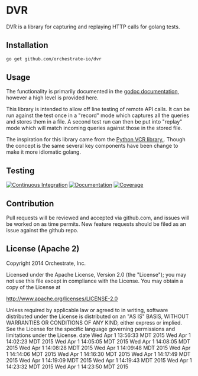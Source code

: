 # DVR

DVR is a library for capturing and replaying HTTP calls for golang tests.

## Installation

```bash
go get github.com/orchestrate-io/dvr
```

## Usage

The functionality is primarily documented in the [godoc documentation](http://godoc.org/github.com/orchestrate-io/dvr), however
a high level is provided here.

This library is intended to allow off line testing of remote API calls. It can
be run against the test once in a "record" mode which captures all the queries
and stores them in a file. A second test run can then be put into "replay"
mode which will match incoming queries against those in the stored file.

The inspiration for this library came from the
[Python VCR library.](https://github.com/kevin1024/vcrpy). Though the concept
is the same several key components have been change to make it more
idiomatic golang.

## Testing

[![Continuous Integration](https://secure.travis-ci.org/orchestrate-io/dvr.svg?branch=master)](http://travis-ci.org/orchestrate-io/dvr)
[![Documentation](http://godoc.org/github.com/orchestrate-io/dvr?status.png)](http://godoc.org/github.com/orchestrate-io/dvr)
[![Coverage](https://img.shields.io/coveralls/orchestrate-io/dvr.svg)](https://coveralls.io/r/orchestrate-io/dvr)

## Contribution

Pull requests will be reviewed and accepted via github.com, and issues will be
worked on as time permits. New feature requests should be filed as an issue
against the github repo.

## License (Apache 2)

Copyright 2014 Orchestrate, Inc.

Licensed under the Apache License, Version 2.0 (the "License");
you may not use this file except in compliance with the License.
You may obtain a copy of the License at

  http://www.apache.org/licenses/LICENSE-2.0

  Unless required by applicable law or agreed to in writing, software
  distributed under the License is distributed on an "AS IS" BASIS,
  WITHOUT WARRANTIES OR CONDITIONS OF ANY KIND, either express or implied.
  See the License for the specific language governing permissions and
  limitations under the License.
date
Wed Apr  1 13:56:33 MDT 2015
Wed Apr  1 14:02:23 MDT 2015
Wed Apr  1 14:05:05 MDT 2015
Wed Apr  1 14:08:05 MDT 2015
Wed Apr  1 14:08:28 MDT 2015
Wed Apr  1 14:09:48 MDT 2015
Wed Apr  1 14:14:06 MDT 2015
Wed Apr  1 14:16:30 MDT 2015
Wed Apr  1 14:17:49 MDT 2015
Wed Apr  1 14:19:09 MDT 2015
Wed Apr  1 14:19:43 MDT 2015
Wed Apr  1 14:23:32 MDT 2015
Wed Apr  1 14:23:50 MDT 2015
